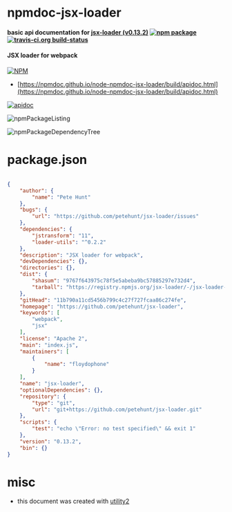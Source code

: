 # npmdoc-jsx-loader

#### basic api documentation for  [jsx-loader (v0.13.2)](https://github.com/petehunt/jsx-loader)  [![npm package](https://img.shields.io/npm/v/npmdoc-jsx-loader.svg?style=flat-square)](https://www.npmjs.org/package/npmdoc-jsx-loader) [![travis-ci.org build-status](https://api.travis-ci.org/npmdoc/node-npmdoc-jsx-loader.svg)](https://travis-ci.org/npmdoc/node-npmdoc-jsx-loader)

#### JSX loader for webpack

[![NPM](https://nodei.co/npm/jsx-loader.png?downloads=true&downloadRank=true&stars=true)](https://www.npmjs.com/package/jsx-loader)

- [https://npmdoc.github.io/node-npmdoc-jsx-loader/build/apidoc.html](https://npmdoc.github.io/node-npmdoc-jsx-loader/build/apidoc.html)

[![apidoc](https://npmdoc.github.io/node-npmdoc-jsx-loader/build/screenCapture.buildCi.browser.%252Ftmp%252Fbuild%252Fapidoc.html.png)](https://npmdoc.github.io/node-npmdoc-jsx-loader/build/apidoc.html)

![npmPackageListing](https://npmdoc.github.io/node-npmdoc-jsx-loader/build/screenCapture.npmPackageListing.svg)

![npmPackageDependencyTree](https://npmdoc.github.io/node-npmdoc-jsx-loader/build/screenCapture.npmPackageDependencyTree.svg)



# package.json

```json

{
    "author": {
        "name": "Pete Hunt"
    },
    "bugs": {
        "url": "https://github.com/petehunt/jsx-loader/issues"
    },
    "dependencies": {
        "jstransform": "11",
        "loader-utils": "^0.2.2"
    },
    "description": "JSX loader for webpack",
    "devDependencies": {},
    "directories": {},
    "dist": {
        "shasum": "9767f643975c78f5e5abeba9bc57885297e732d4",
        "tarball": "https://registry.npmjs.org/jsx-loader/-/jsx-loader-0.13.2.tgz"
    },
    "gitHead": "11b790a11cd5456b799c4c27f727fcaa86c274fe",
    "homepage": "https://github.com/petehunt/jsx-loader",
    "keywords": [
        "webpack",
        "jsx"
    ],
    "license": "Apache 2",
    "main": "index.js",
    "maintainers": [
        {
            "name": "floydophone"
        }
    ],
    "name": "jsx-loader",
    "optionalDependencies": {},
    "repository": {
        "type": "git",
        "url": "git+https://github.com/petehunt/jsx-loader.git"
    },
    "scripts": {
        "test": "echo \"Error: no test specified\" && exit 1"
    },
    "version": "0.13.2",
    "bin": {}
}
```



# misc
- this document was created with [utility2](https://github.com/kaizhu256/node-utility2)

